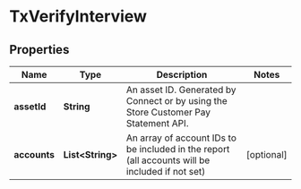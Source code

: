 

# TxVerifyInterview


## Properties

| Name | Type | Description | Notes |
|------------ | ------------- | ------------- | -------------|
|**assetId** | **String** | An asset ID. Generated by Connect or by using the Store Customer Pay Statement API. |  |
|**accounts** | **List&lt;String&gt;** | An array of account IDs to be included in the report (all accounts will be included if not set) |  [optional] |



